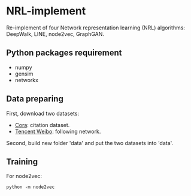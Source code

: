 # NRL-implement
Re-implement of four Network representation learning (NRL) algorithms: DeepWalk, LINE, node2vec, GraphGAN.

## Python packages requirement
* numpy
* gensim
* networkx

## Data preparing
First, download two datasets:

* [Cora](https://docs.google.com/spreadsheets/d/1WJ0-2aIhCA37Hj_-Na4umXwYqBGDWKXPeaRj0ECnLw4/edit?usp=sharing): citation dataset.
* [Tencent Weibo](https://docs.google.com/spreadsheets/d/1F1mNarXl8u1CFICm3WufqZrWvCgPkTUqjrXJNnaDsEg/edit#gid=0): following network.

Second, build new folder 'data' and put the two datasets into 'data'.


## Training
For node2vec:

```
python -m node2vec
```